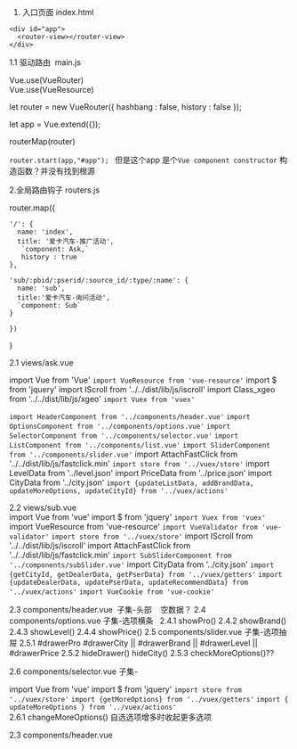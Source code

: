 1. 入口页面   index.html

```
<div id="app">
  <router-view></router-view>
</div>

```  

1.1 驱动路由  main.js  
  
  Vue.use(VueRouter)  
  Vue.use(VueResource)

  let router = new VueRouter({
    hashbang : false,
    history : false
  });

  let app = Vue.extend({});

  routerMap(router)  
    
    
`router.start(app,"#app"); ` 但是这个app 是个`Vue component constructor` 构造函数？并没有找到根源    



2.全局路由钩子  routers.js  

  router.map({ 
  
    '/': {
      name: 'index',
      title: '爱卡汽车-推广活动',
       `component: Ask,`
       history : true
    },

    'sub/:pbid/:pserid/:source_id/:type/:name': {
      name: 'sub',
      title:'爱卡汽车-询问活动',
      `component: Sub`
    }
      
    })
  }      
  
  
2.1 views/ask.vue  

  import Vue from 'Vue'
  `import VueResource from 'vue-resource'`
  import $ from 'jquery'
  import IScroll from '../../dist/lib/js/iscroll'
  import Class_xgeo from '../../dist/lib/js/xgeo'
  `import Vuex from 'vuex'`  
  
  `import HeaderComponent from '../components/header.vue'`
  `import OptionsComponent from '../components/options.vue'`
  `import SelectorComponent from '../components/selector.vue'`
  `import ListComponent from '../components/list.vue'`
  `import SliderComponent from '../components/slider.vue'`
  import AttachFastClick from '../../dist/lib/js/fastclick.min'
  `import store from '../vuex/store'`
  import LevelData from '../level.json'
  import PriceData from '../price.json'
  import CityData from '../city.json'
  `import {updateListData, addBrandData, updateMoreOptions, updateCityId} from '../vuex/actions'`    
  
2.2 views/sub.vue  
  import Vue from 'vue'
  import $ from 'jquery'
  `import Vuex from 'vuex'`
  import VueResource from 'vue-resource'
  `import VueValidator from 'vue-validator'`
  `import store from '../vuex/store'`
  import IScroll from '../../dist/lib/js/iscroll'
  import AttachFastClick from '../../dist/lib/js/fastclick.min'
  `import SubSliderComponent from '../components/subSlider.vue'`
  import CityData from '../city.json'
  `import {getCityId, getDealerData, getPserData} from '../vuex/getters'`
  `import {updateDealerData, updatePserData, updateRecommendData} from '../vuex/actions'`
  `import VueCookie from 'vue-cookie'`  
  
2.3 components/header.vue  子集-头部
    空数据？
2.4 components/options.vue 子集-选项横条
    2.4.1 showPro()
    2.4.2 showBrand()
    2.4.3 showLevel()
    2.4.4 showPrice()
2.5 components/slider.vue 子集-选项抽屉
    2.5.1 #drawerPro #drawerCity || #drawerBrand || #drawerLevel || #drawerPrice
    2.5.2 hideDrawer() hideCity()
    2.5.3 checkMoreOptions()??    
    
    
2.6 components/selector.vue 子集-  

  import Vue from 'vue'
  import $ from 'jquery'
  `import store from '../vuex/store'`
  `import {getMoreOptions} from '../vuex/getters'`
  `import { updateMoreOptions } from '../vuex/actions'`  
  2.6.1 changeMoreOptions() 自选选项增多时收起更多选项

2.3 components/header.vue
